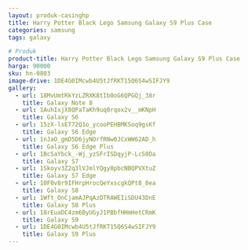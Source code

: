 ```yaml
---
layout: produk-casinghp
title: Harry Potter Black Lego Samsung Galaxy S9 Plus Case
categories: samsung
tags: galaxy

# Produk
product-title: Harry Potter Black Lego Samsung Galaxy S9 Plus Case
harga: 90000
sku: hn-0803
image-drive: 1DE4G0IMcwb4U5tJfRKT15Q6S4wSIFJY9
gallery:
  - url: 18MvUmtRkYzLZRXK8tIb0oG6QPGQj_38r
    title: Galaxy Note 8
  - url: 1AuhIxjX8QPaTaKh9uq0rqox2v__mKNpH
    title: Galaxy S6
  - url: 15zX-lsET72Q1o_ycooPEHBMKSoq9gsKf
    title: Galaxy S6 Edge
  - url: 1nJaO_gmD5D6jyNOrfRNw0JCxWW62AD_h
    title: Galaxy S6 Edge Plus
  - url: 1BcSaYbck_-Wj_yzSFrISDqyjP-LcS0Da
    title: Galaxy S7
  - url: 1Skoyv3Z2q3lVJmlYQgy8pbcNBQPVXtuZ
    title: Galaxy S7 Edge
  - url: 10F0v8r9IFHrpHrocQeYxscgkQPt8_8ea
    title: Galaxy S8
  - url: 1Wft_OnCjamAJPqAzDTRAWEIiSDU43DnE
    title: Galaxy S8 Plus
  - url: 18rEuaDC4zm6ByUGyJ1PBbfHHmHetCRmK
    title: Galaxy S9
  - url: 1DE4G0IMcwb4U5tJfRKT15Q6S4wSIFJY9
    title: Galaxy S9 Plus
---
```

